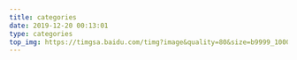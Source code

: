 ```yaml
---
title: categories
date: 2019-12-20 00:13:01
type: categories
top_img: https://timgsa.baidu.com/timg?image&quality=80&size=b9999_10000&sec=1576783620209&di=cdd9a3715eb476c7f6b9208b1ab2321b&imgtype=jpg&src=http%3A%2F%2Fimg1.imgtn.bdimg.com%2Fit%2Fu%3D3989922561%2C580781442%26fm%3D214%26gp%3D0.jpg
---
```

